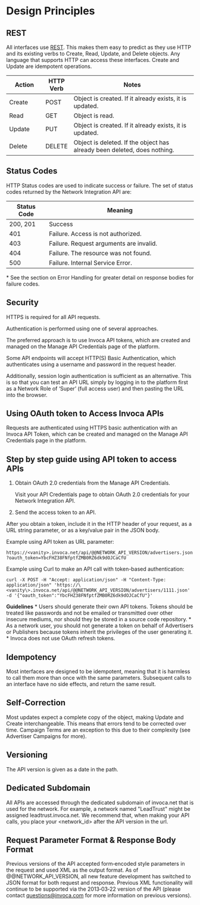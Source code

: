 Design Principles
=================

REST
----

All interfaces use [REST](http://en.wikipedia.org/wiki/REST). This makes
them easy to predict as they use HTTP and its existing verbs to Create,
Read, Update, and Delete objects. Any language that supports HTTP can
access these interfaces. Create and Update are idempotent operations.

<table>
<colgroup>
<col style="width: 20%" />
<col style="width: 7%" />
<col style="width: 72%" />
</colgroup>
<thead>
<tr class="header">
<th>Action</th>
<th>HTTP Verb</th>
<th>Notes</th>
</tr>
</thead>
<tbody>
<tr class="odd">
<td>Create</td>
<td>POST</td>
<td>Object is created. If it already exists, it is updated.</td>
</tr>
<tr class="even">
<td>Read</td>
<td>GET</td>
<td>Object is read.</td>
</tr>
<tr class="odd">
<td>Update</td>
<td>PUT</td>
<td>Object is created. If it already exists, it is updated.</td>
</tr>
<tr class="even">
<td>Delete</td>
<td>DELETE</td>
<td>Object is deleted. If the object has already been deleted, does nothing.</td>
</tr>
</tbody>
</table>

Status Codes
------------

HTTP Status codes are used to indicate success or failure. The set of
status codes returned by the Network Integration API are:

<table>
<colgroup>
<col style="width: 21%" />
<col style="width: 78%" />
</colgroup>
<thead>
<tr class="header">
<th>Status Code</th>
<th>Meaning</th>
</tr>
</thead>
<tbody>
<tr class="odd">
<td>200, 201</td>
<td>Success</td>
</tr>
<tr class="even">
<td>401</td>
<td>Failure. Access is not authorized.</td>
</tr>
<tr class="odd">
<td>403</td>
<td>Failure. Request arguments are invalid.</td>
</tr>
<tr class="even">
<td>404</td>
<td>Failure. The resource was not found.</td>
</tr>
<tr class="odd">
<td>500</td>
<td>Failure. Internal Service Error.</td>
</tr>
</tbody>
</table>

\* See the section on Error Handling for greater detail on response
bodies for failure codes.

Security
--------

HTTPS is required for all API requests.

Authentication is performed using one of several approaches.

The preferred approach is to use Invoca API tokens, which are created
and managed on the Manage API Credentials page of the platform.

Some API endpoints will accept HTTP(S) Basic Authentication, which
authenticates using a username and password in the request header.

Additionally, session login authentication is sufficient as an
alternative. This is so that you can test an API URL simply by logging
in to the platform first as a Network Role of ‘Super’ (full access user)
and then pasting the URL into the browser.

Using OAuth token to Access Invoca APIs
---------------------------------------

Requests are authenticated using HTTPS basic authentication with an
Invoca API Token, which can be created and managed on the Manage API
Credentials page in the platform.

Step by step guide using API token to access APIs
-------------------------------------------------

1.  Obtain OAuth 2.0 credentials from the Manage API Credentials.

    Visit your API Credentials page to obtain OAuth 2.0 credentials for
    your Network Integration API.

2.  Send the access token to an API.

After you obtain a token, include it in the HTTP header of your request,
as a URL string parameter, or as a key/value pair in the JSON body.

Example using API token as URL parameter:

`https://<vanity>.invoca.net/api/@@NETWORK_API_VERSION/advertisers.json?oauth_token=YbcFHZ38FNfptfZMB0RZ6dk9dOJCaCfU`

Example using Curl to make an API call with token-based authentication:

    curl -X POST -H "Accept: application/json" -H "Content-Type: application/json" 'https://\<vanity\>.invoca.net/api/@@NETWORK_API_VERSION/advertisers/1111.json' -d '{"oauth_token":"YbcFHZ38FNfptfZMB0RZ6dk9dOJCaCfU"}'

**Guidelines** \* Users should generate their own API tokens. Tokens
should be treated like passwords and not be emailed or transmitted over
other insecure mediums, nor should they be stored in a source code
repository. \* As a network user, you should not generate a token on
behalf of Advertisers or Publishers because tokens inherit the
privileges of the user generating it. \* Invoca does not use OAuth
refresh tokens.

Idempotency
-----------

Most interfaces are designed to be idempotent, meaning that it is
harmless to call them more than once with the same parameters.
Subsequent calls to an interface have no side effects, and return the
same result.

Self‐Correction
---------------

Most updates expect a complete copy of the object, making Update and
Create interchangeable. This means that errors tend to be corrected over
time. Campaign Terms are an exception to this due to their complexity
(see Advertiser Campaigns for more).

Versioning
----------

The API version is given as a date in the path.

Dedicated Subdomain
-------------------

All APIs are accessed through the dedicated subdomain of invoca.net that
is used for the network. For example, a network named "LeadTrust" might
be assigned leadtrust.invoca.net. We recommend that, when making your
API calls, you place your &lt;network\_id&gt; after the API version in
the url.

Request Parameter Format & Response Body Format
-----------------------------------------------

Previous versions of the API accepted form‐encoded style parameters in
the request and used XML as the output format. As of
@@NETWORK\_API\_VERSION, all new feature development has switched to
JSON format for both request and response. Previous XML functionality
will continue to be supported via the 2013‐03‐22 version of the API
(please contact <questions@invoca.com> for more information on previous
versions).
